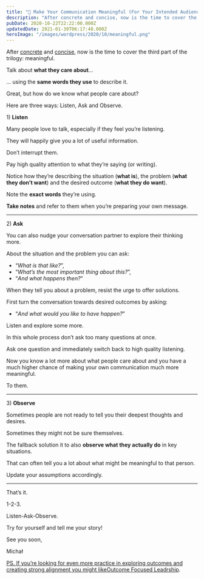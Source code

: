 ```yaml
---
title: "💛 Make Your Communication Meaningful (For Your Intended Audience)"
description: "After concrete and concise, now is the time to cover the third part of the trilogy: meaningful. Talk about what they care about … … using the same words they use to describe it. Great, but how do w..."
pubDate: 2020-10-22T22:22:00.000Z
updatedDate: 2021-01-30T06:17:48.000Z
heroImage: "/images/wordpress/2020/10/meaningful.png"
---
```

After [concrete](https://remoteleader.substack.com/p/good-communication-is-concrete?ref=localhost) and [concise](https://remoteleader.substack.com/p/make-your-communication-concise?ref=localhost), now is the time to cover the third part of the trilogy:
meaningful.

Talk about **what they care about**…

… using the **same words they use** to
describe it.

Great, but how do we know what people care about?

Here are three ways: Listen, Ask and Observe.

1) **Listen**

Many people love to talk, especially if they feel you’re
listening.

They will happily give you a lot of useful information.

Don’t interrupt them.

Pay high quality attention to what they’re saying (or writing).

Notice how they’re describing the situation (**what is**), the problem (**what they don’t want**) and the
desired outcome (**what they do want**).

Note the **exact words** they’re using.

**Take notes** and refer to them when you’re
preparing your own message.

---

2) **Ask**

You can also nudge your conversation partner to explore their
thinking more.

About the situation and the problem you can ask:

* “*What is that like?*”,
* “*What’s the most important thing about this?*”,
* “*And what happens then?*“

When they tell you about a problem, resist the urge to offer
solutions.

First turn the conversation towards desired outcomes by asking:

* “*And what would you like to have happen?*”

Listen and explore some more.

In this whole process don’t ask too many questions at once.

Ask one question and immediately switch back to high quality
listening.

Now you know a lot more about what people care about and you
have a much higher chance of making your own communication much
more meaningful.

To them.

---

3) **Observe**

Sometimes people are not ready to tell you their deepest
thoughts and desires.

Sometimes they might not be sure themselves.

The fallback solution it to also **observe what they actually do** in key situations.

That can often tell you a lot about what might be meaningful to
that person.

Update your assumptions accordingly.

---

That’s it.

1-2-3.

Listen-Ask-Observe.

Try for yourself and tell me your story!

See you soon,

Michał

[PS. If you’re looking for even more practice in exploring
outcomes and creating strong alignment you might like](https://cdn.substack.com/image/fetch/f_auto,q_auto:good,fl_progressive:steep/https%3A%2F%2Fbucketeer-e05bbc84-baa3-437e-9518-adb32be77984.s3.amazonaws.com%2Fpublic%2Fimages%2Fe19e7861-8def-415b-81ac-e5e879d7a530_1496x1064.png?ref=localhost)[Outcome Focused Leadrship](https://fluidcircle.net/outcome/?ref=localhost).